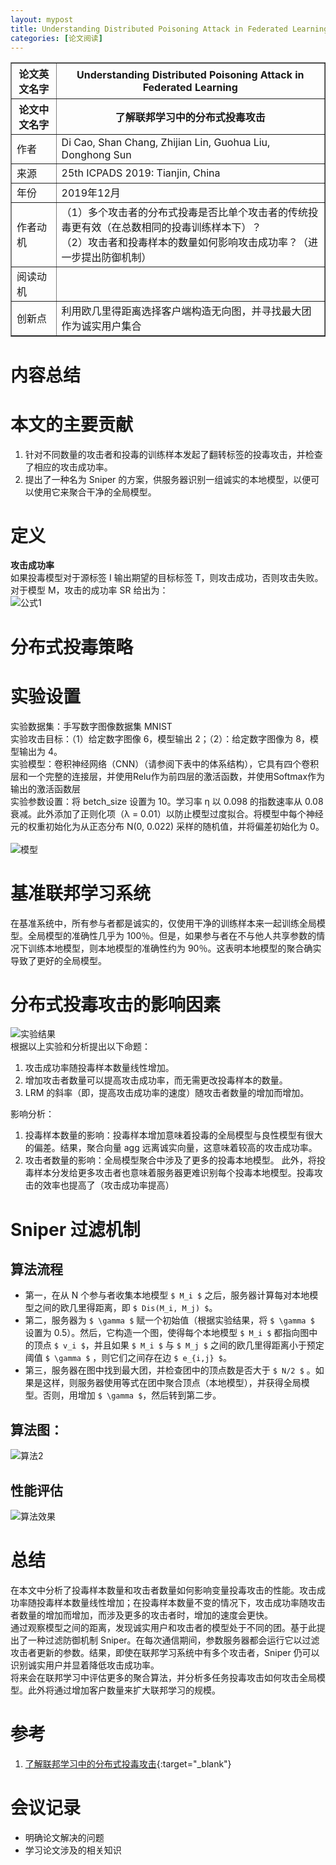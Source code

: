 ```yaml
---
layout: mypost
title: Understanding Distributed Poisoning Attack in Federated Learning
categories: [论文阅读]
---
```


<table border="1">
    <tr>
        <th>论文英文名字</th>
        <th>Understanding Distributed Poisoning Attack in Federated Learning</th>
    </tr>
    <tr>
        <th>论文中文名字</th>
        <th>了解联邦学习中的分布式投毒攻击</th>
    </tr>
    <tr>
        <td>作者</td>
        <td>Di Cao, Shan Chang, Zhijian Lin, Guohua Liu, Donghong Sun</td>
    </tr>
    <tr>
        <td>来源</td>
        <td>25th ICPADS 2019: Tianjin, China</td>
    </tr>
    <tr>
        <td>年份</td>
        <td>2019年12月</td>
    </tr>
    <tr>
        <td>作者动机</td>
        <td>（1）多个攻击者的分布式投毒是否比单个攻击者的传统投毒更有效（在总数相同的投毒训练样本下）？<br>
            （2）攻击者和投毒样本的数量如何影响攻击成功率？（进一步提出防御机制）
        </td>
    </tr>
    <tr>
        <td>阅读动机</td>
        <td></td>
    </tr>
    <tr>
        <td>创新点</td>
        <td>利用欧几里得距离选择客户端构造无向图，并寻找最大团作为诚实用户集合</td>
    </tr>
</table>

# 内容总结  

# 本文的主要贡献
1. 针对不同数量的攻击者和投毒的训练样本发起了翻转标签的投毒攻击，并检查了相应的攻击成功率。  
2. 提出了一种名为 Sniper 的方案，供服务器识别一组诚实的本地模型，以便可以使用它来聚合干净的全局模型。  

# 定义
**攻击成功率**  
如果投毒模型对于源标签 I 输出期望的目标标签 T，则攻击成功，否则攻击失败。对于模型 M，攻击的成功率 SR 给出为：  
![公式1](公式1.png)

# 分布式投毒策略
# 实验设置  
实验数据集：手写数字图像数据集 MNIST  
实验攻击目标：（1）给定数字图像 6，模型输出 2；（2）：给定数字图像为 8，模型输出为 4。  
实验模型：卷积神经网络（CNN）（请参阅下表中的体系结构），它具有四个卷积层和一个完整的连接层，并使用Relu作为前四层的激活函数，并使用Softmax作为输出的激活函数层  
实验参数设置：将 betch_size 设置为 10。学习率 η 以 0.098 的指数速率从 0.08 衰减。此外添加了正则化项（λ = 0.01）以防止模型过度拟合。将模型中每个神经元的权重初始化为从正态分布 N(0, 0.022) 采样的随机值，并将偏差初始化为 0。<br>  
![模型](模型.png)&nbsp;
# 基准联邦学习系统  
在基准系统中，所有参与者都是诚实的，仅使用干净的训练样本来一起训练全局模型。全局模型的准确性几乎为 100％。但是，如果参与者在不与他人共享参数的情况下训练本地模型，则本地模型的准确性约为 90％。这表明本地模型的聚合确实导致了更好的全局模型。  
# 分布式投毒攻击的影响因素  
![实验结果](实验结果.png)<br>
根据以上实验和分析提出以下命题：  
   1. 攻击成功率随投毒样本数量线性增加。  
   2. 增加攻击者数量可以提高攻击成功率，而无需更改投毒样本的数量。  
   3. LRM 的斜率（即，提高攻击成功率的速度）随攻击者数量的增加而增加。  

影响分析：  
   1. 投毒样本数量的影响：投毒样本增加意味着投毒的全局模型与良性模型有很大的偏差。结果，聚合向量 agg 远离诚实向量，这意味着较高的攻击成功率。
   2. 攻击者数量的影响：全局模型聚合中涉及了更多的投毒本地模型。 此外，将投毒样本分发给更多攻击者也意味着服务器更难识别每个投毒本地模型。投毒攻击的效率也提高了（攻击成功率提高）

# Sniper 过滤机制

## 算法流程
+ 第一，在从 N 个参与者收集本地模型 `$ M_i $` 之后，服务器计算每对本地模型之间的欧几里得距离，即 `$ Dis(M_i, M_j) $`。  
+ 第二，服务器为 `$ \gamma $` 赋一个初始值（根据实验结果，将 `$ \gamma $` 设置为 0.5）。然后，它构造一个图，使得每个本地模型 `$ M_i $` 都指向图中的顶点 `$ v_i $`，并且如果 `$ M_i $` 与 `$ M_j $` 之间的欧几里得距离小于预定阈值 `$ \gamma $` ，则它们之间存在边 `$ e_{i,j} $`。  
+ 第三，服务器在图中找到最大团，并检查团中的顶点数是否大于  `$ N/2 $` 。如果是这样，则服务器使用等式在团中聚合顶点（本地模型），并获得全局模型。否则，用增加 `$ \gamma $`，然后转到第二步。  

## 算法图：
![算法2](算法2.png)

## 性能评估
![算法效果](算法效果.png)

# 总结

在本文中分析了投毒样本数量和攻击者数量如何影响变量投毒攻击的性能。攻击成功率随投毒样本数量线性增加；在投毒样本数量不变的情况下，攻击成功率随攻击者数量的增加而增加，而涉及更多的攻击者时，增加的速度会更快。  
通过观察模型之间的距离，发现诚实用户和攻击者的模型处于不同的团。基于此提出了一种过滤防御机制 Sniper。在每次通信期间，参数服务器都会运行它以过滤攻击者更新的参数。结果，即使在联邦学习系统中有多个攻击者，Sniper 仍可以识别诚实用户并显着降低攻击成功率。  
将来会在联邦学习中评估更多的聚合算法，并分析多任务投毒攻击如何攻击全局模型。此外将通过增加客户数量来扩大联邦学习的规模。  

# 参考

1. [了解联邦学习中的分布式投毒攻击](https://www.anquanke.com/post/id/211500){:target="_blank"}

# 会议记录

- 明确论文解决的问题
- 学习论文涉及的相关知识


